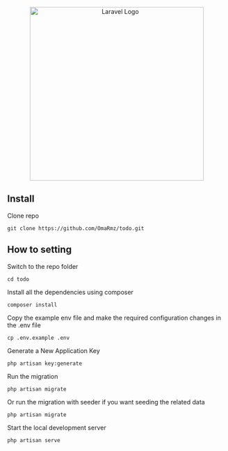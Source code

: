 <p align="center">
    <a href="https://laravel.com" target="_blank">
        <img src="https://raw.githubusercontent.com/laravel/art/master/logo-lockup/5%20SVG/2%20CMYK/1%20Full%20Color/laravel-logolockup-cmyk-red.svg" width="400" alt="Laravel Logo">
    </a>
</p>

## Install

Clone repo

```
git clone https://github.com/OmaRmz/todo.git
```

## How to setting 

Switch to the repo folder
    
    cd todo

Install all the dependencies using composer

```
composer install
```

Copy the example env file and make the required configuration changes in the .env file

```
cp .env.example .env
```

Generate a New Application Key

```
php artisan key:generate
```

Run the migration

```
php artisan migrate
```

Or run the migration with seeder if you want seeding the related data

```
php artisan migrate
```

Start the local development server

```
php artisan serve
```
